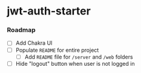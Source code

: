 # jwt-auth-starter

### Roadmap
- [ ] Add Chakra UI
- [ ] Populate `README` for entire project
  - [ ] Add `README` file for `/server` and `/web` folders
- [ ] Hide "logout" button when user is not logged in